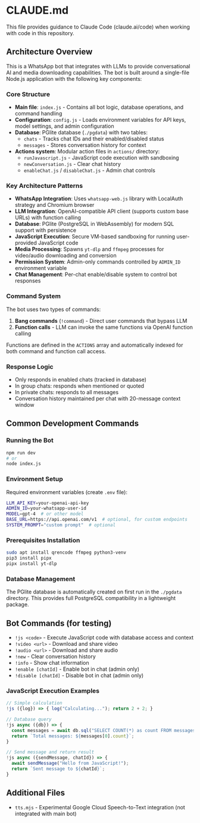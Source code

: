 # CLAUDE.md

This file provides guidance to Claude Code (claude.ai/code) when working with code in this repository.

## Architecture Overview

This is a WhatsApp bot that integrates with LLMs to provide conversational AI and media downloading capabilities. The bot is built around a single-file Node.js application with the following key components:

### Core Structure
- **Main file**: `index.js` - Contains all bot logic, database operations, and command handling
- **Configuration**: `config.js` - Loads environment variables for API keys, model settings, and admin configuration
- **Database**: PGlite database (`./pgdata`) with two tables:
  - `chats` - Tracks chat IDs and their enabled/disabled status
  - `messages` - Stores conversation history for context
- **Actions system**: Modular action files in `actions/` directory:
  - `runJavascript.js` - JavaScript code execution with sandboxing
  - `newConversation.js` - Clear chat history
  - `enableChat.js` / `disableChat.js` - Admin chat controls

### Key Architecture Patterns
- **WhatsApp Integration**: Uses `whatsapp-web.js` library with LocalAuth strategy and Chromium browser
- **LLM Integration**: OpenAI-compatible API client (supports custom base URLs) with function calling
- **Database**: PGlite (PostgreSQL in WebAssembly) for modern SQL support with persistence
- **JavaScript Execution**: Secure VM-based sandboxing for running user-provided JavaScript code
- **Media Processing**: Spawns `yt-dlp` and `ffmpeg` processes for video/audio downloading and conversion
- **Permission System**: Admin-only commands controlled by `ADMIN_ID` environment variable
- **Chat Management**: Per-chat enable/disable system to control bot responses

### Command System
The bot uses two types of commands:
1. **Bang commands** (`!command`) - Direct user commands that bypass LLM
2. **Function calls** - LLM can invoke the same functions via OpenAI function calling

Functions are defined in the `ACTIONS` array and automatically indexed for both command and function call access.

### Response Logic
- Only responds in enabled chats (tracked in database)
- In group chats: responds when mentioned or quoted
- In private chats: responds to all messages
- Conversation history maintained per chat with 20-message context window

## Common Development Commands

### Running the Bot
```bash
npm run dev
# or
node index.js
```

### Environment Setup
Required environment variables (create `.env` file):
```bash
LLM_API_KEY=your-openai-api-key
ADMIN_ID=your-whatsapp-user-id
MODEL=gpt-4  # or other model
BASE_URL=https://api.openai.com/v1  # optional, for custom endpoints
SYSTEM_PROMPT="custom prompt"  # optional
```

### Prerequisites Installation
```bash
sudo apt install qrencode ffmpeg python3-venv
pip3 install pipx
pipx install yt-dlp
```

### Database Management
The PGlite database is automatically created on first run in the `./pgdata` directory. This provides full PostgreSQL compatibility in a lightweight package.

## Bot Commands (for testing)
- `!js <code>` - Execute JavaScript code with database access and context
- `!video <url>` - Download and share video
- `!audio <url>` - Download and share audio  
- `!new` - Clear conversation history
- `!info` - Show chat information
- `!enable [chatId]` - Enable bot in chat (admin only)
- `!disable [chatId]` - Disable bot in chat (admin only)

### JavaScript Execution Examples
```javascript
// Simple calculation
!js ({log}) => { log("Calculating..."); return 2 + 2; }

// Database query
!js async ({db}) => {
  const messages = await db.sql("SELECT COUNT(*) as count FROM messages");
  return `Total messages: ${messages[0].count}`;
}

// Send message and return result
!js async ({sendMessage, chatId}) => {
  await sendMessage("Hello from JavaScript!");
  return `Sent message to ${chatId}`;
}
```

## Additional Files
- `tts.mjs` - Experimental Google Cloud Speech-to-Text integration (not integrated with main bot)